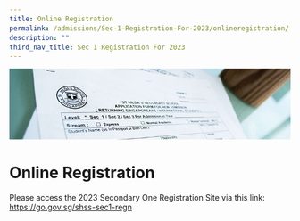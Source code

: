 ```yaml
---
title: Online Registration
permalink: /admissions/Sec-1-Registration-For-2023/onlineregistration/
description: ""
third_nav_title: Sec 1 Registration For 2023
---
```

![](/images/Admissions/Admissions%20Page%20Banner.jpg)

# Online Registration

Please access the 2023 Secondary One Registration Site via this link: https://go.gov.sg/shss-sec1-regn
